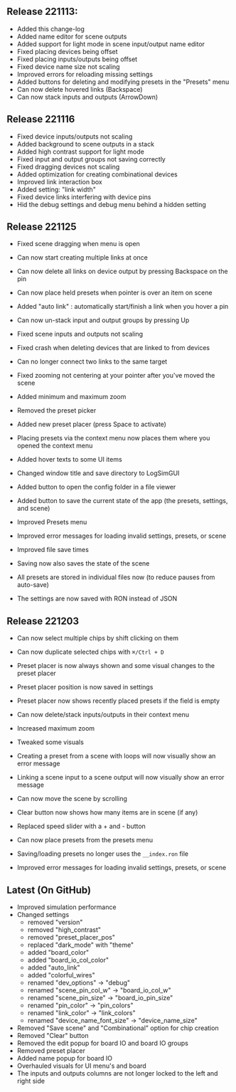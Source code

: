 ## Release 221113:
- Added this change-log
- Added name editor for scene outputs
- Added support for light mode in scene input/output name editor
- Fixed placing devices being offset
- Fixed placing inputs/outputs being offset
- Fixed device name size not scaling
- Improved errors for reloading missing settings
- Added buttons for deleting and modifying presets in the "Presets" menu
- Can now delete hovered links (Backspace)
- Can now stack inputs and outputs (ArrowDown)

## Release 221116
- Fixed device inputs/outputs not scaling
- Added background to scene outputs in a stack
- Added high contrast support for light mode
- Fixed input and output groups not saving correctly
- Fixed dragging devices not scaling
- Added optimization for creating combinational devices
- Improved link interaction box
- Added setting: "link width"
- Fixed device links interfering with device pins
- Hid the debug settings and debug menu behind a hidden setting

## Release 221125
- Fixed scene dragging when menu is open
- Can now start creating multiple links at once
- Can now delete all links on device output by pressing Backspace on the pin
- Can now place held presets when pointer is over an item on scene
- Added "auto link" : automatically start/finish a link when you hover a pin
- Can now un-stack input and output groups by pressing Up
- Fixed scene inputs and outputs not scaling
- Fixed crash when deleting devices that are linked to from devices
- Can no longer connect two links to the same target
- Fixed zooming not centering at your pointer after you've moved the scene
- Added minimum and maximum zoom
- Removed the preset picker
- Added new preset placer (press Space to activate)
- Placing presets via the context menu now places them where you opened the context menu

- Added hover texts to some UI items
- Changed window title and save directory to LogSimGUI
- Added button to open the config folder in a file viewer
- Added button to save the current state of the app (the presets, settings, and scene)
- Improved Presets menu

- Improved error messages for loading invalid settings, presets, or scene
- Improved file save times
- Saving now also saves the state of the scene
- All presets are stored in individual files now (to reduce pauses from auto-save)
- The settings are now saved with RON instead of JSON

## Release 221203
- Can now select multiple chips by shift clicking on them
- Can now duplicate selected chips with `⌘/Ctrl + D`
- Preset placer is now always shown and some visual changes to the preset placer
- Preset placer position is now saved in settings
- Preset placer now shows recently placed presets if the field is empty
- Can now delete/stack inputs/outputs in their context menu
- Increased maximum zoom
- Tweaked some visuals
- Creating a preset from a scene with loops will now visually show an error message
- Linking a scene input to a scene output will now visually show an error message
- Can now move the scene by scrolling

- Clear button now shows how many items are in scene (if any)
- Replaced speed slider with a + and - button
- Can now place presets from the presets menu

- Saving/loading presets no longer uses the `__index.ron` file
- Improved error messages for loading invalid settings, presets, or scene

## Latest (On GitHub)
- Improved simulation performance
- Changed settings
  - removed "version"
  - removed "high_contrast"
  - removed "preset_placer_pos"
  - replaced "dark_mode" with "theme"
  - added "board_color"
  - added "board_io_col_color"
  - added "auto_link"
  - added "colorful_wires"
  - renamed "dev_options" -> "debug"
  - renamed "scene_pin_col_w" -> "board_io_col_w"
  - renamed "scene_pin_size" -> "board_io_pin_size"
  - renamed "pin_color" -> "pin_colors"
  - renamed "link_color" -> "link_colors"
  - renamed "device_name_font_size" -> "device_name_size"
- Removed "Save scene" and "Combinational" option for chip creation
- Removed "Clear" button
- Removed the edit popup for board IO and board IO groups
- Removed preset placer
- Added name popup for board IO
- Overhauled visuals for UI menu's and board
- The inputs and outputs columns are not longer locked to the left and right side
